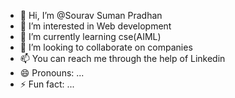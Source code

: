 - 👋 Hi, I’m @Sourav Suman Pradhan 
- 👀 I’m interested in Web development 
- 🌱 I’m currently learning cse(AIML)
- 💞️ I’m looking to collaborate on companies 
- 📫  You can reach me through the help of Linkedin 
- 😄 Pronouns: ...
- ⚡ Fun fact: ...

<!---
Sourav/Btech448 is a ✨ special ✨ repository because its `README.md` (this file) appears on your GitHub profile.
You can click the Preview link to take a look at your changes.
--->
